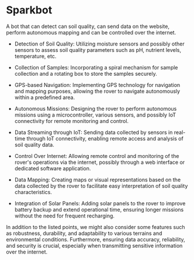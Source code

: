 # Sparkbot
A bot that can detect can soil quality,  can send data on the website, perform autonomous mapping and can be controlled over the internet.

  - Detection of Soil Quality: Utilizing moisture sensors and possibly other sensors to assess soil quality parameters such as pH, nutrient levels, temperature, etc.

  - Collection of Samples: Incorporating a spiral mechanism for sample collection and a rotating box to store the samples securely.

  - GPS-based Navigation: Implementing GPS technology for navigation and mapping purposes, allowing the rover to navigate autonomously within a predefined area.

  - Autonomous Missions: Designing the rover to perform autonomous missions using a microcontroller, various sensors, and possibly IoT connectivity for remote monitoring and control.

  - Data Streaming through IoT: Sending data collected by sensors in real-time through IoT connectivity, enabling remote access and analysis of soil quality data.

  - Control Over Internet: Allowing remote control and monitoring of the rover's operations via the internet, possibly through a web interface or dedicated software application.

  - Data Mapping: Creating maps or visual representations based on the data collected by the rover to facilitate easy interpretation of soil quality characteristics.

  - Integration of Solar Panels: Adding solar panels to the rover to improve battery backup and extend operational time, ensuring longer missions without the need for frequent recharging.

In addition to the listed points, we might also consider some features such as robustness, durability, and adaptability to various terrains and environmental conditions. Furthermore, ensuring data accuracy, reliability, and security is crucial, especially when transmitting sensitive information over the internet.
